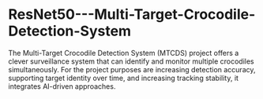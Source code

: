# ResNet50---Multi-Target-Crocodile-Detection-System
The Multi-Target Crocodile Detection System (MTCDS) project offers a clever surveillance system that can identify and monitor multiple crocodiles simultaneously. For the project purposes are increasing detection accuracy, supporting target identity over time, and increasing tracking stability, it integrates AI-driven approaches.
